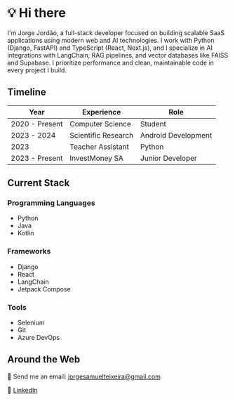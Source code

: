 # 💡 Hi there

I'm Jorge Jordão, a full-stack developer focused on building scalable SaaS applications using modern web and AI technologies. I work with Python (Django, FastAPI) and TypeScript (React, Next.js), and I specialize in AI integrations with LangChain, RAG pipelines, and vector databases like FAISS and Supabase. I prioritize performance and clean, maintainable code in every project I build.

## Timeline

| Year | Experience | Role |
|------|------------|------|
| 2020 - Present | Computer Science | Student |
| 2023 - 2024 | Scientific Research | Android Development |
| 2023 | Teacher Assistant | Python |
| 2023 - Present | InvestMoney SA | Junior Developer |

## Current Stack

### Programming Languages
- Python
- Java
- Kotlin

### Frameworks
- Django
- React
- LangChain
- Jetpack Compose

### Tools
- Selenium
- Git
- Azure DevOps

## Around the Web

📧 Send me an email: [jorgesamuelteixeira@gmail.com](mailto:jorgesamuelteixeira@gmail.com)

💼 [LinkedIn](https://www.linkedin.com/in/jorge-samuel-teixeira-jord%C3%A3o-792b381ab)
